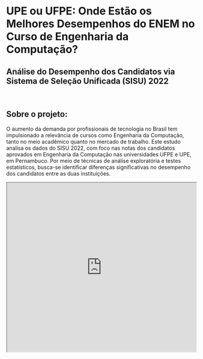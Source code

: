 # UPE ou UFPE: Onde Estão os Melhores Desempenhos do ENEM no Curso de Engenharia da Computação?
## Análise do Desempenho dos Candidatos via Sistema de Seleção Unificada (SISU) 2022
&nbsp;

## Sobre o projeto:
O aumento da demanda por profissionais de tecnologia no Brasil tem impulsionado a relevância de cursos como Engenharia da Computação, tanto no meio acadêmico quanto no mercado de trabalho. Este estudo analisa os dados do SISU 2022, com foco nas notas dos candidatos aprovados em Engenharia da Computação nas universidades UFPE e UPE, em Pernambuco. Por meio de técnicas de análise exploratória e testes estatísticos, busca-se identificar diferenças significativas no desempenho dos candidatos entre as duas instituições.

<iframe src="https://gamma.app/embed/l73db7pcodibco0" style="width: 700px; max-width: 100%; height: 450px" allow="fullscreen" title="UFPE ou UPE: Onde Estão os Melhores Desempenhos do ENEM no Curso de Engenharia da Computação?"></iframe>
